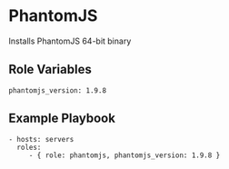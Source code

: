 PhantomJS
=========

Installs PhantomJS 64-bit binary


Role Variables
--------------

```
phantomjs_version: 1.9.8
```


Example Playbook
----------------

```
- hosts: servers
  roles:
     - { role: phantomjs, phantomjs_version: 1.9.8 }
```
